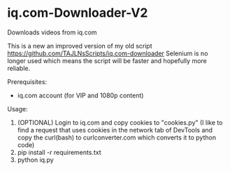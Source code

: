 # iq.com-Downloader-V2
Downloads videos from iq.com

This is a new an improved version of my old script https://github.com/TAJLNsScripts/iq.com-downloader
Selenium is no longer used which means the script will be faster and hopefully more reliable.


Prerequisites:
- iq.com account (for VIP and 1080p content)

Usage:
1. (OPTIONAL) Login to iq.com and copy cookies to "cookies.py" (I like to find a request that uses cookies in the network tab of DevTools and copy the curl(bash) to curlconverter.com which converts it to python code)
2. pip install -r requirements.txt
3. python iq.py
